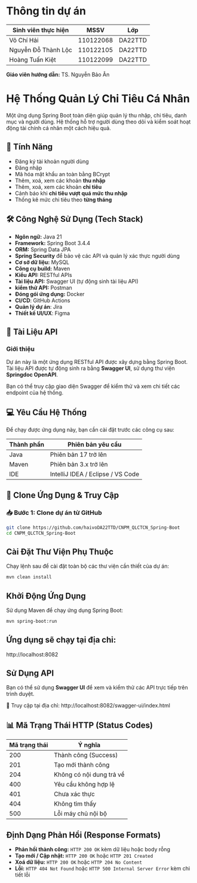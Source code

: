 # Thông tin dự án
| Sinh viên thực hiện    | MSSV     | Lớp       | 
|------------------------|----------|-----------|
| Võ Chí Hải             |110122068 | DA22TTD   | 
| Nguyễn Đỗ Thành Lộc    |110122105 | DA22TTD   |   
| Hoàng Tuấn Kiệt        |110122099 | DA22TTD   |

**Giáo viên hướng dẫn:** TS. Nguyễn Bảo Ân

# Hệ Thống Quản Lý Chi Tiêu Cá Nhân

Một ứng dụng Spring Boot toàn diện giúp quản lý thu nhập, chi tiêu, danh mục và người dùng. Hệ thống hỗ trợ người dùng theo dõi và kiểm soát hoạt động tài chính cá nhân một cách hiệu quả.
## 🚀 Tính Năng

- Đăng ký tài khoản người dùng
- Đăng nhập 
- Mã hóa mật khẩu an toàn bằng BCrypt
- Thêm, xoá, xem các khoản **thu nhập**
- Thêm, xoá, xem các khoản **chi tiêu**
- Cảnh báo khi **chi tiêu vượt quá mức thu nhập**
- Thống kê mức chi tiêu theo **từng tháng**

## 🛠 Công Nghệ Sử Dụng (Tech Stack)

- **Ngôn ngữ:** Java 21  
- **Framework:** Spring Boot 3.4.4  
- **ORM:** Spring Data JPA
- **Spring Security** để bảo vệ các API và quản lý xác thực người dùng  
- **Cơ sở dữ liệu:** MySQL  
- **Công cụ build:** Maven  
- **Kiểu API:** RESTful APIs  
- **Tài liệu API:** Swagger UI (tự động sinh tài liệu API)
- **kiểm thử API:** Postman
- **Đóng gói ứng dụng:** Docker
- **CI/CD**: GitHub Actions
- **Quản lý dự án**: Jira
- **Thiết kế UI/UX**: Figma

## 📄 Tài Liệu API

### Giới thiệu

Dự án này là một ứng dụng RESTful API được xây dựng bằng Spring Boot.  
Tài liệu API được tự động sinh ra bằng **Swagger UI**, sử dụng thư viện **Springdoc OpenAPI**.

Bạn có thể truy cập giao diện Swagger để kiểm thử và xem chi tiết các endpoint của hệ thống.

## 💻 Yêu Cầu Hệ Thống

Để chạy được ứng dụng này, bạn cần cài đặt trước các công cụ sau:

| Thành phần | Phiên bản yêu cầu            |
|------------|------------------------------|
| Java       | Phiên bản 17 trở lên         |
| Maven      | Phiên bản 3.x trở lên         |
| IDE        | IntelliJ IDEA / Eclipse / VS Code |


## 🧬 Clone Ứng Dụng & Truy Cập

### 📥 Bước 1: Clone dự án từ GitHub

```bash
git clone https://github.com/haivoDA22TTD/CNPM_QLCTCN_Spring-Boot
cd CNPM_QLCTCN_Spring-Boot
```
##  Cài Đặt Thư Viện Phụ Thuộc

Chạy lệnh sau để cài đặt toàn bộ các thư viện cần thiết của dự án:

```bash
mvn clean install
```
## Khởi Động Ứng Dụng

Sử dụng Maven để chạy ứng dụng Spring Boot:

```bash
mvn spring-boot:run
```
##  Ứng dụng sẽ chạy tại địa chỉ:
  http://localhost:8082
##  Sử Dụng API

Bạn có thể sử dụng **Swagger UI** để xem và kiểm thử các API trực tiếp trên trình duyệt.

🔗 Truy cập tại địa chỉ:
  http://localhost:8082/swagger-ui/index.html
  
## 📊 Mã Trạng Thái HTTP (Status Codes)

| Mã trạng thái | Ý nghĩa                     |
|---------------|-----------------------------|
| 200           | Thành công (Success)        |
| 201           | Tạo mới thành công          |
| 204           | Không có nội dung trả về    |
| 400           | Yêu cầu không hợp lệ        |
| 401           | Chưa xác thực               |
| 404           | Không tìm thấy              |
| 500           | Lỗi máy chủ nội bộ          |

##  Định Dạng Phản Hồi (Response Formats)

-  **Phản hồi thành công:** `HTTP 200 OK` kèm dữ liệu hoặc body rỗng  
-  **Tạo mới / Cập nhật:** `HTTP 200 OK` hoặc `HTTP 201 Created`  
-  **Xoá dữ liệu:** `HTTP 200 OK` hoặc `HTTP 204 No Content`  
-  **Lỗi:** `HTTP 404 Not Found` hoặc `HTTP 500 Internal Server Error` kèm chi tiết lỗi
